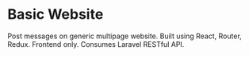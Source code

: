 # Basic Website

Post messages on generic multipage website. Built using React, Router, Redux. Frontend only. Consumes Laravel RESTful API.
